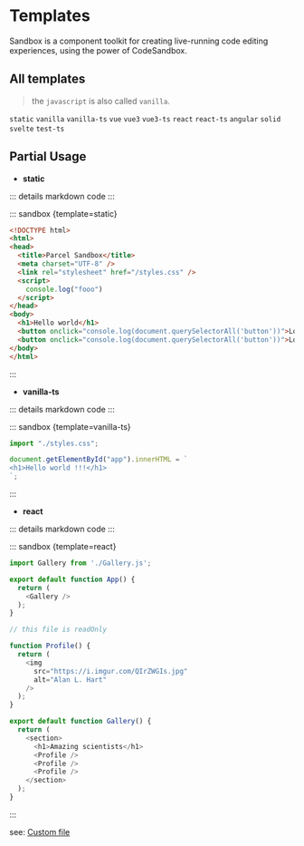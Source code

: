 # Templates

Sandbox is a component toolkit for creating live-running code editing experiences, using the power of CodeSandbox.


## All templates

> the `javascript` is also called `vanilla`.

`static` `vanilla` `vanilla-ts` `vue` `vue3` `vue3-ts` `react` `react-ts` `angular` `solid` `svelte` `test-ts`

## Partial Usage

<script setup>
import staticUsage from '../codes/basic-usage/static.ts';
import javascriptUsage from '../codes/basic-usage/javascript.ts';
import reactUsage from '../codes/basic-usage/reactUsage.ts';
</script>

- **static**

::: details markdown code
<CodePanel :value="staticUsage" />
:::

::: sandbox {template=static}
```html index.html
<!DOCTYPE html>
<html>
<head>
  <title>Parcel Sandbox</title>
  <meta charset="UTF-8" />
  <link rel="stylesheet" href="/styles.css" />
  <script>
    console.log("fooo")
  </script>
</head>
<body>
  <h1>Hello world</h1>
  <button onclick="console.log(document.querySelectorAll('button'))">Log</button>
  <button onclick="console.log(document.querySelectorAll('button'))">Log</button>
</body>
</html>
```
:::

- **vanilla-ts**

::: details markdown code
<CodePanel :value="javascriptUsage" />
:::

::: sandbox {template=vanilla-ts}
```ts index.ts
import "./styles.css";

document.getElementById("app").innerHTML = `
<h1>Hello world !!!</h1>
`;
```
:::

- **react**

::: details markdown code
<CodePanel :value="reactUsage" />
:::

::: sandbox {template=react}
```js /App.js
import Gallery from './Gallery.js';

export default function App() {
  return (
    <Gallery />
  );
}
```

```js /Gallery.js [active] [readonly]
// this file is readOnly

function Profile() {
  return (
    <img
      src="https://i.imgur.com/QIrZWGIs.jpg"
      alt="Alan L. Hart"
    />
  );
}

export default function Gallery() {
  return (
    <section>
      <h1>Amazing scientists</h1>
      <Profile />
      <Profile />
      <Profile />
    </section>
  );
}
```
:::

see: [Custom file](./custom-file-content.md)

